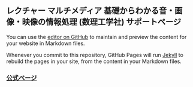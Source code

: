 ## レクチャー マルチメディア 基礎からわかる音・画像・映像の情報処理 (数理工学社) サポートページ

You can use the [editor on GitHub](https://github.com/mm-lecture-book/mm-lecture-book.github.io/edit/main/docs/index.md) to maintain and preview the content for your website in Markdown files.

Whenever you commit to this repository, GitHub Pages will run [Jekyll](https://jekyllrb.com/) to rebuild the pages in your site, from the content in your Markdown files.

### [公式ページ](https://www.saiensu.co.jp/search/?isbn=978-4-86481-081-4&y=2022)

